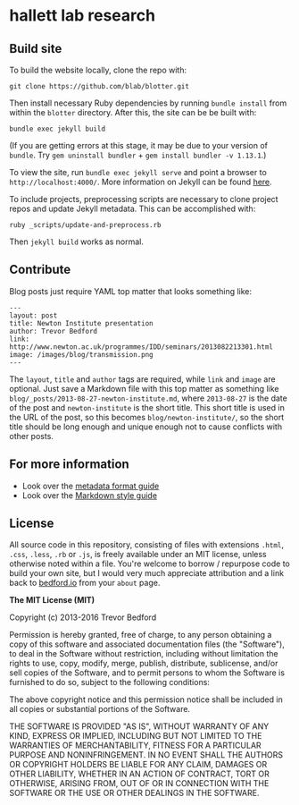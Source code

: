 # hallett lab research

## Build site

To build the website locally, clone the repo with:

```
git clone https://github.com/blab/blotter.git
```

Then install necessary Ruby dependencies by running `bundle install` from within the `blotter` directory.  After this, the site can be be built with:

```
bundle exec jekyll build
```

(If you are getting errors at this stage, it may be due to your version of `bundle`. Try `gem uninstall bundler` + `gem install bundler -v 1.13.1`.)

To view the site, run `bundle exec jekyll serve` and point a browser to `http://localhost:4000/`.  More information on Jekyll can be found [here](http://jekyllrb.com/).

To include projects, preprocessing scripts are necessary to clone project repos and update Jekyll metadata. This can be accomplished with:

```
ruby _scripts/update-and-preprocess.rb
```

Then `jekyll build` works as normal.

## Contribute

Blog posts just require YAML top matter that looks something like:

```
---
layout: post
title: Newton Institute presentation
author: Trevor Bedford
link: http://www.newton.ac.uk/programmes/IDD/seminars/2013082213301.html
image: /images/blog/transmission.png
---
```

The `layout`, `title` and `author` tags are required, while `link` and `image` are optional.  Just save a Markdown file with this top matter as something like `blog/_posts/2013-08-27-newton-institute.md`, where `2013-08-27` is the date of the post and `newton-institute` is the short title.  This short title is used in the URL of the post, so this becomes `blog/newton-institute/`, so the short title should be long enough and unique enough not to cause conflicts with other posts.

## For more information

* Look over the [metadata format guide](http://bedford.io/guide/format/)
* Look over the [Markdown style guide](http://bedford.io/guide/style/)

## License

All source code in this repository, consisting of files with extensions `.html`, `.css`, `.less`, `.rb` or `.js`, is freely available under an MIT license, unless otherwise noted within a file. You're welcome to borrow / repurpose code to build your own site, but I would very much appreciate attribution and a link back to [bedford.io](http://bedford.io) from your `about` page.

**The MIT License (MIT)**

Copyright (c) 2013-2016 Trevor Bedford

Permission is hereby granted, free of charge, to any person obtaining a copy of this software and associated documentation files (the "Software"), to deal in the Software without restriction, including without limitation the rights to use, copy, modify, merge, publish, distribute, sublicense, and/or sell copies of the Software, and to permit persons to whom the Software is furnished to do so, subject to the following conditions:

The above copyright notice and this permission notice shall be included in all copies or substantial portions of the Software.

THE SOFTWARE IS PROVIDED "AS IS", WITHOUT WARRANTY OF ANY KIND, EXPRESS OR IMPLIED, INCLUDING BUT NOT LIMITED TO THE WARRANTIES OF MERCHANTABILITY, FITNESS FOR A PARTICULAR PURPOSE AND NONINFRINGEMENT. IN NO EVENT SHALL THE AUTHORS OR COPYRIGHT HOLDERS BE LIABLE FOR ANY CLAIM, DAMAGES OR OTHER LIABILITY, WHETHER IN AN ACTION OF CONTRACT, TORT OR OTHERWISE, ARISING FROM, OUT OF OR IN CONNECTION WITH THE SOFTWARE OR THE USE OR OTHER DEALINGS IN THE SOFTWARE.
